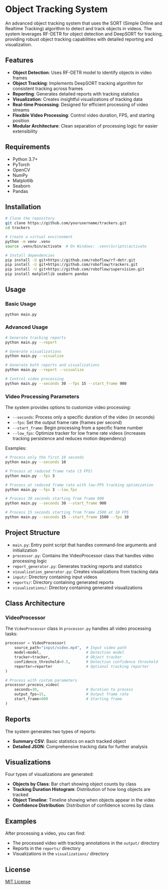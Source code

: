 # Object Tracking System

An advanced object tracking system that uses the SORT (Simple Online and Realtime Tracking) algorithm to detect and track objects in videos. The system leverages RF-DETR for object detection and DeepSORT for tracking, providing robust object tracking capabilities with detailed reporting and visualization.

## Features

- **Object Detection**: Uses RF-DETR model to identify objects in video frames
- **Object Tracking**: Implements DeepSORT tracking algorithm for consistent tracking across frames
- **Reporting**: Generates detailed reports with tracking statistics
- **Visualization**: Creates insightful visualizations of tracking data
- **Real-time Processing**: Designed for efficient processing of video streams
- **Flexible Video Processing**: Control video duration, FPS, and starting position
- **Modular Architecture**: Clean separation of processing logic for easier extensibility

## Requirements

- Python 3.7+
- PyTorch
- OpenCV
- NumPy
- Matplotlib
- Seaborn
- Pandas

## Installation

```bash
# Clone the repository
git clone https://github.com/yourusername/trackers.git
cd trackers

# Create a virtual environment
python -m venv .venv
source .venv/bin/activate  # On Windows: .venv\Scripts\activate

# Install dependencies
pip install -U git+https://github.com/roboflow/rf-detr.git
pip install -U git+https://github.com/roboflow/trackers.git
pip install -U git+https://github.com/roboflow/supervision.git
pip install matplotlib seaborn pandas
```

## Usage

### Basic Usage

```bash
python main.py
```

### Advanced Usage

```bash
# Generate tracking reports
python main.py --report

# Generate visualizations
python main.py --visualize

# Generate both reports and visualizations
python main.py --report --visualize

# Control video processing
python main.py --seconds 30 --fps 15 --start_frame 900
```

### Video Processing Parameters

The system provides options to customize video processing:

- `--seconds`: Process only a specific duration of the video (in seconds)
- `--fps`: Set the output frame rate (frames per second)
- `--start_frame`: Begin processing from a specific frame number
- `--low_fps`: Optimize tracker for low frame rate videos (increases tracking persistence and reduces motion dependency)

Examples:

```bash
# Process only the first 10 seconds
python main.py --seconds 10

# Process at reduced frame rate (3 FPS)
python main.py --fps 3

# Process at reduced frame rate with low-FPS tracking optimization
python main.py --fps 3 --low_fps

# Process 30 seconds starting from frame 900
python main.py --seconds 30 --start_frame 900

# Process 15 seconds starting from frame 1500 at 10 FPS
python main.py --seconds 15 --start_frame 1500 --fps 10
```

## Project Structure

- `main.py`: Entry point script that handles command-line arguments and initialization
- `processor.py`: Contains the VideoProcessor class that handles video processing logic
- `report_generator.py`: Generates tracking reports and statistics
- `visualization_generator.py`: Creates visualizations from tracking data
- `input/`: Directory containing input videos
- `reports/`: Directory containing generated reports
- `visualizations/`: Directory containing generated visualizations

## Class Architecture

### VideoProcessor

The `VideoProcessor` class in `processor.py` handles all video processing tasks:

```python
processor = VideoProcessor(
    source_path="input/video.mp4",  # Input video path
    model=model,                    # Detection model
    tracker=tracker,                # Object tracker
    confidence_threshold=0.5,       # Detection confidence threshold
    reporter=reporter               # Optional tracking reporter
)

# Process with custom parameters
processor.process_video(
    seconds=30,                     # Duration to process
    output_fps=15,                  # Output frame rate
    start_frame=900                 # Starting frame
)
```

## Reports

The system generates two types of reports:
- **Summary CSV**: Basic statistics on each tracked object
- **Detailed JSON**: Comprehensive tracking data for further analysis

## Visualizations

Four types of visualizations are generated:
- **Objects by Class**: Bar chart showing object counts by class
- **Tracking Duration Histogram**: Distribution of how long objects are tracked
- **Object Timeline**: Timeline showing when objects appear in the video
- **Confidence Distribution**: Distribution of confidence scores by class

## Examples

After processing a video, you can find:
- The processed video with tracking annotations in the `output/` directory
- Reports in the `reports/` directory
- Visualizations in the `visualizations/` directory

## License

[MIT License](LICENSE) 